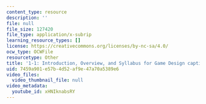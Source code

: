 ```yaml
---
content_type: resource
description: ''
file: null
file_size: 127420
file_type: application/x-subrip
learning_resource_types: []
license: https://creativecommons.org/licenses/by-nc-sa/4.0/
ocw_type: OCWFile
resourcetype: Other
title: '1-1: Introduction, Overview, and Syllabus for Game Design captions'
uid: 7459a901-e57b-4d52-af9e-47a70a5389e6
video_files:
  video_thumbnail_file: null
video_metadata:
  youtube_id: xHNIknabsRY
---
```

